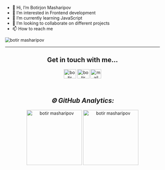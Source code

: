 - 👋 Hi, I’m Botirjon Masharipov
- 👀 I’m interested in Frontend development
- 🌱 I’m currently learning JavaScript
- 💞️ I’m looking to collaborate on different projects    
- 📫 How to reach me 

<img src="https://komarev.com/ghpvc/?username=botirmasharipov&label=Profile%20views&color=0e75b6&style=flat" alt="botir masharipov" />

---

<h2 align="center"> Get in touch with me...</h2>
<p align="center">
<a href="https://twitter.com/botirmasharipov" target="blank"><img align="center" src="https://cdn.jsdelivr.net/npm/simple-icons@3.0.1/icons/twitter.svg" alt="botir masharipov" height="30" width="40" /></a>
<a href="https://www.linkedin.com/in/botirjon-masharipov/" target="blank"><img align="center" src="https://cdn.jsdelivr.net/npm/simple-icons@3.0.1/icons/linkedin.svg" alt="botir masharipov" height="30" width="40" /></a>
 <a href="mailto:masbotirjon963@gmail.com"><img align="center" alt="mail me" width="35px" src="https://cdn.jsdelivr.net/npm/simple-icons@3.0.1/icons/gmail.svg" height="30" width="40"  /></a>
</p>
<br>

<h2 align="center"><i>⚙ GitHub Analytics:</i></h2>

<p align="center">
    <img height="180em" src="https://github-readme-streak-stats.herokuapp.com/?user=botirmasharipov&theme=dracula" alt="botir masharipov" />
    <img height="180em" src="https://github-readme-stats.vercel.app/api?username=botirmasharipov&show_icons=true&theme=dracula&locale=en" alt="botir masharipov" />
</p>
